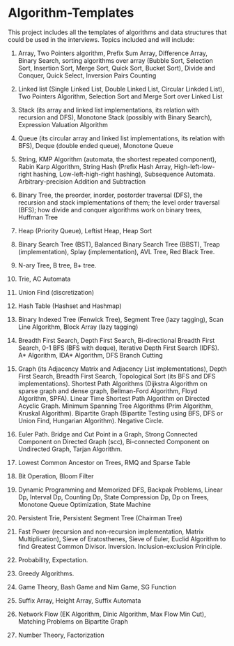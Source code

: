 # Algorithm-Templates
This project includes all the templates of algorithms and data structures that could be used in the interviews.
Topics included and will include:

1. Array, Two Pointers algorithm, Prefix Sum Array, Difference Array, Binary Search, sorting algorithms over array (Bubble Sort, Selection Sort, Insertion Sort, Merge Sort, Quick Sort, Bucket Sort), Divide and Conquer, Quick Select, Inversion Pairs Counting

2. Linked list (Single Linked List, Double Linked List, Circular Linkded List), Two Pointers Algorithm, Selection Sort and Merge Sort over Linked List

3. Stack (its array and linked list implementations, its relation with recursion and DFS), Monotone Stack (possibly with Binary Search), Expression Valuation Algorithm

4. Queue (its circular array and linked list implementations, its relation with BFS), Deque (double ended queue), Monotone Queue

5. String, KMP Algorithm (automata, the shortest repeated component), Rabin Karp Algorithm, String Hash (Prefix Hash Array, High-left-low-right hashing, Low-left-high-right hashing), Subsequence Automata. Arbitrary-precision Addition and Subtraction

6. Binary Tree, the preorder, inorder, postorder traversal (DFS), the recursion and stack implementations of them; the level order traversal (BFS); how divide and conquer algorithms work on binary trees, Huffman Tree

7. Heap (Priority Queue), Leftist Heap, Heap Sort

8. Binary Search Tree (BST), Balanced Binary Search Tree (BBST), Treap (implementation), Splay (implementation), AVL Tree, Red Black Tree.  

9. N-ary Tree, B tree, B+ tree.

10. Trie, AC Automata

11. Union Find (discretization)

12. Hash Table (Hashset and Hashmap)

13. Binary Indexed Tree (Fenwick Tree), Segment Tree (lazy tagging), Scan Line Algorithm, Block Array (lazy tagging)

14. Breadth First Search, Depth First Search, Bi-directional Breadth First Search, 0-1 BFS (BFS with deque), Iterative Depth First Search (IDFS). A* Algorithm, IDA* Algorithm, DFS Branch Cutting

15. Graph (its Adjacency Matrix and Adjacency List implementations), Depth First Search, Breadth First Search, Topological Sort (its BFS and DFS implementations). Shortest Path Algorithms (Dijkstra Algorithm on sparse graph and dense graph, Bellman-Ford Algorithm, Floyd Algorithm, SPFA). Linear Time Shortest Path Algorithm on Directed Acyclic Graph. Minimum Spanning Tree Algorithms (Prim Algorithm, Kruskal Algorithm). Bipartite Graph (Bipartite Testing using BFS, DFS or Union Find, Hungarian Algorithm). Negative Circle.

16. Euler Path. Bridge and Cut Point in a Graph, Strong Connected Component on Directed Graph (scc), Bi-connected Component on Undirected Graph, Tarjan Algorithm.

17. Lowest Common Ancestor on Trees, RMQ and Sparse Table

18. Bit Operation, Bloom Filter

19. Dynamic Programming and Memorized DFS, Backpak Problems, Linear Dp, Interval Dp, Counting Dp, State Compression Dp, Dp on Trees, Monotone Queue Optimization, State Machine

20. Persistent Trie, Persistent Segment Tree (Chairman Tree)

21. Fast Power (recursion and non-recursion implementation, Matrix Multiplication), Sieve of Eratosthenes, Sieve of Euler, Euclid Algorithm to find Greatest Common Divisor. Inversion. Inclusion-exclusion Principle.

22. Probability, Expectation.

23. Greedy Algorithms.

24. Game Theory, Bash Game and Nim Game, SG Function

25. Suffix Array, Height Array, Suffix Automata

26. Network Flow (EK Algorithm, Dinic Algorithm, Max Flow Min Cut), Matching Problems on Bipartite Graph

27. Number Theory, Factorization
